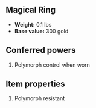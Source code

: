 ## Magical Ring

- **Weight:** 0.1 lbs
- **Base value:** 300 gold

## Conferred powers

1. Polymorph control when worn

## Item properties

1. Polymorph resistant
